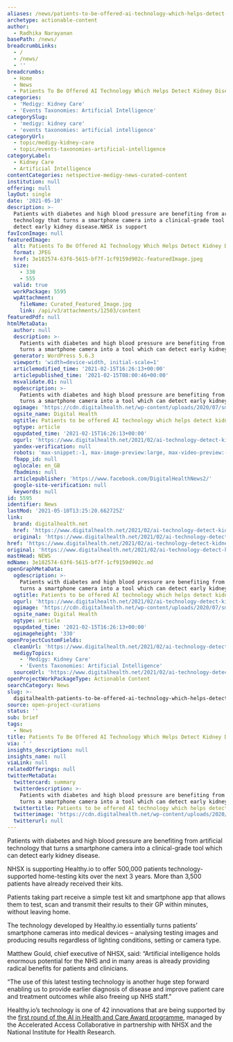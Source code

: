 ```yaml
---
aliases: /news/patients-to-be-offered-ai-technology-which-helps-detect-kidney-disease
archetype: actionable-content
author:
  - Radhika Narayanan
basePath: /news/
breadcrumbLinks:
  - /
  - /news/
  - ''
breadcrumbs:
  - Home
  - News
  - Patients To Be Offered AI Technology Which Helps Detect Kidney Disease
categories:
  - 'Medigy: Kidney Care'
  - 'Events Taxonomies: Artificial Intelligence'
categorySlug:
  - 'medigy: kidney care'
  - 'events taxonomies: artificial intelligence'
categoryUrl:
  - topic/medigy-kidney-care
  - topic/events-taxonomies-artificial-intelligence
categoryLabel:
  - Kidney Care
  - Artificial Intelligence
contentCategories: netspective-medigy-news-curated-content
institution: null
offering: null
layOut: single
date: '2021-05-10'
description: >-
  Patients with diabetes and high blood pressure are benefiting from artificial
  technology that turns a smartphone camera into a clinical-grade tool which can
  detect early kidney disease.NHSX is support
favIconImage: null
featuredImage:
  alt: Patients To Be Offered AI Technology Which Helps Detect Kidney Disease
  format: JPEG
  href: 3e182574-63f6-5615-bf7f-1cf9159d902c-featuredImage.jpeg
  size:
    - 330
    - 555
  valid: true
  workPackage: 5595
  wpAttachment:
    fileName: Curated_Featured_Image.jpg
    link: /api/v3/attachments/12503/content
featuredPdf: null
htmlMetaData:
  author: null
  description: >-
    Patients with diabetes and high blood pressure are benefiting from AI that
    turns a smartphone camera into a tool which can detect early kidney disease.
  generator: WordPress 5.6.3
  viewport: 'width=device-width, initial-scale=1'
  articlemodified_time: '2021-02-15T16:26:13+00:00'
  articlepublished_time: '2021-02-15T08:00:46+00:00'
  msvalidate.01: null
  ogdescription: >-
    Patients with diabetes and high blood pressure are benefiting from AI that
    turns a smartphone camera into a tool which can detect early kidney disease.
  ogimage: 'https://cdn.digitalhealth.net/wp-content/uploads/2020/07/smartphone.jpg'
  ogsite_name: Digital Health
  ogtitle: Patients to be offered AI technology which helps detect kidney disease
  ogtype: article
  ogupdated_time: '2021-02-15T16:26:13+00:00'
  ogurl: 'https://www.digitalhealth.net/2021/02/ai-technology-detect-kidney-disease/'
  yandex-verification: null
  robots: 'max-snippet:-1, max-image-preview:large, max-video-preview:-1'
  fbapp_id: null
  oglocale: en_GB
  fbadmins: null
  articlepublisher: 'https://www.facebook.com/DigitalHealthNews2/'
  google-site-verification: null
  keywords: null
id: 5595
identifier: News
lastMod: '2021-05-10T13:25:20.662725Z'
link:
  brand: digitalhealth.net
  href: 'https://www.digitalhealth.net/2021/02/ai-technology-detect-kidney-disease/'
  original: 'https://www.digitalhealth.net/2021/02/ai-technology-detect-kidney-disease/'
href: 'https://www.digitalhealth.net/2021/02/ai-technology-detect-kidney-disease/'
original: 'https://www.digitalhealth.net/2021/02/ai-technology-detect-kidney-disease/'
mastHead: NEWS
mdName: 3e182574-63f6-5615-bf7f-1cf9159d902c.md
openGraphMetaData:
  ogdescription: >-
    Patients with diabetes and high blood pressure are benefiting from AI that
    turns a smartphone camera into a tool which can detect early kidney disease.
  ogtitle: Patients to be offered AI technology which helps detect kidney disease
  ogurl: 'https://www.digitalhealth.net/2021/02/ai-technology-detect-kidney-disease/'
  ogimage: 'https://cdn.digitalhealth.net/wp-content/uploads/2020/07/smartphone.jpg'
  ogsite_name: Digital Health
  ogtype: article
  ogupdated_time: '2021-02-15T16:26:13+00:00'
  ogimageheight: '330'
openProjectCustomFields:
  cleanUrl: 'https://www.digitalhealth.net/2021/02/ai-technology-detect-kidney-disease/'
  medigyTopics:
    - 'Medigy: Kidney Care'
    - 'Events Taxonomies: Artificial Intelligence'
  sourceUrl: 'https://www.digitalhealth.net/2021/02/ai-technology-detect-kidney-disease/'
openProjectWorkPackageType: Actionable Content
searchCategory: News
slug: >-
  digitalhealth-patients-to-be-offered-ai-technology-which-helps-detect-kidney-disease
source: open-project-curations
status: ''
sub: brief
tags:
  - News
title: Patients To Be Offered AI Technology Which Helps Detect Kidney Disease
via: ' '
insights_description: null
insights_name: null
viaLink: null
relatedOfferings: null
twitterMetaData:
  twittercard: summary
  twitterdescription: >-
    Patients with diabetes and high blood pressure are benefiting from AI that
    turns a smartphone camera into a tool which can detect early kidney disease.
  twittertitle: Patients to be offered AI technology which helps detect kidney disease
  twitterimage: 'https://cdn.digitalhealth.net/wp-content/uploads/2020/07/smartphone.jpg'
  twitterurl: null
---
```

<p>Patients with diabetes and high blood pressure are benefiting from artificial technology that turns a smartphone camera into a clinical-grade tool which can detect early kidney disease.</p><p>NHSX is supporting Healthy.io to offer 500,000 patients technology-supported home-testing kits over the next 3 years. More than 3,500 patients have already received their kits.</p><p>Patients taking part receive a simple test kit and smartphone app that allows them to test, scan and transmit their results to their GP within minutes, without leaving home.</p><p>The technology developed by Healthy.io essentially turns patients’ smartphone cameras into medical devices – analysing testing images and producing results regardless of lighting conditions, setting or camera type.</p><p>Matthew Gould, chief executive of NHSX, said: “Artificial intelligence holds enormous potential for the NHS and in many areas is already providing radical benefits for patients and clinicians.</p><p>“The use of this latest testing technology is another huge step forward enabling us to provide earlier diagnosis of disease and improve patient care and treatment outcomes while also freeing up NHS staff.”</p><p>Healthy.io’s technology is one of 42 innovations that are being supported by the <a href="https://www.digitalhealth.net/2020/09/government-announces-50m-diagnostic-products-under-national-ai-lab/">first round of the&nbsp;AI&nbsp;in Health and Care Award programme</a>, managed by the Accelerated Access Collaborative in partnership with NHSX and the National Institute for Health Research.</p>